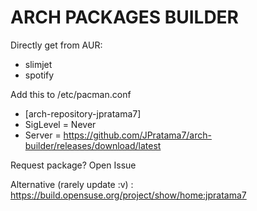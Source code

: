 # ARCH PACKAGES BUILDER


Directly get from AUR: 
- slimjet 
- spotify

Add this to /etc/pacman.conf
- [arch-repository-jpratama7]
- SigLevel = Never
- Server = https://github.com/JPratama7/arch-builder/releases/download/latest

Request package? Open Issue

Alternative (rarely update :v) : https://build.opensuse.org/project/show/home:jpratama7
